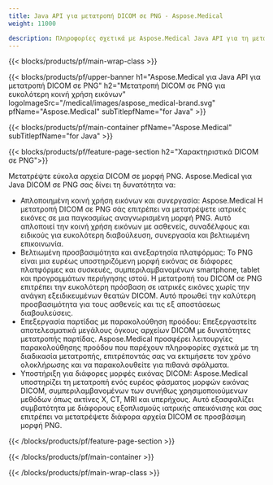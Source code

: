 ```yaml
---
title: Java API για μετατροπή DICOM σε PNG - Aspose.Medical
weight: 11000

description: Πληροφορίες σχετικά με Aspose.Medical Java API για τη μετατροπή DICOM σε PNG
---
```


{{< blocks/products/pf/main-wrap-class >}}

{{< blocks/products/pf/upper-banner h1="Aspose.Medical για Java API για μετατροπή DICOM σε PNG" h2="Μετατροπή DICOM σε PNG για ευκολότερη κοινή χρήση εικόνων" logoImageSrc="/medical/images/aspose_medical-brand.svg" pfName="Aspose.Medical" subTitlepfName="for Java" >}}

{{< blocks/products/pf/main-container pfName="Aspose.Medical" subTitlepfName="for Java" >}}

{{< blocks/products/pf/feature-page-section h2="Χαρακτηριστικά DICOM σε PNG">}}

<p>Μετατρέψτε εύκολα αρχεία DICOM σε μορφή PNG. Aspose.Medical για Java DICOM σε PNG σας δίνει τη δυνατότητα να:</p>

<ul>
<li>Απλοποιημένη κοινή χρήση εικόνων και συνεργασία: Aspose.Medical Η μετατροπή DICOM σε PNG σάς επιτρέπει να μετατρέψετε ιατρικές εικόνες σε μια παγκοσμίως αναγνωρισμένη μορφή PNG. Αυτό απλοποιεί την κοινή χρήση εικόνων με ασθενείς, συναδέλφους και ειδικούς για ευκολότερη διαβούλευση, συνεργασία και βελτιωμένη επικοινωνία.</li>
<li>Βελτιωμένη προσβασιμότητα και ανεξαρτησία πλατφόρμας: Το PNG είναι μια ευρέως υποστηριζόμενη μορφή εικόνας σε διάφορες πλατφόρμες και συσκευές, συμπεριλαμβανομένων smartphone, tablet και προγραμμάτων περιήγησης ιστού. Η μετατροπή του DICOM σε PNG επιτρέπει την ευκολότερη πρόσβαση σε ιατρικές εικόνες χωρίς την ανάγκη εξειδικευμένων θεατών DICOM. Αυτό προωθεί την καλύτερη προσβασιμότητα για τους ασθενείς και τις εξ αποστάσεως διαβουλεύσεις.</li>
<li>Επεξεργασία παρτίδας με παρακολούθηση προόδου: Επεξεργαστείτε αποτελεσματικά μεγάλους όγκους αρχείων DICOM με δυνατότητες μετατροπής παρτίδας. Aspose.Medical προσφέρει λειτουργίες παρακολούθησης προόδου που παρέχουν πληροφορίες σχετικά με τη διαδικασία μετατροπής, επιτρέποντάς σας να εκτιμήσετε τον χρόνο ολοκλήρωσης και να παρακολουθείτε για πιθανά σφάλματα.</li>
<li>Υποστήριξη για διάφορες μορφές εικόνας DICOM: Aspose.Medical υποστηρίζει τη μετατροπή ενός ευρέος φάσματος μορφών εικόνας DICOM, συμπεριλαμβανομένων των συνήθως χρησιμοποιούμενων μεθόδων όπως ακτίνες Χ, CT, MRI και υπερήχους. Αυτό εξασφαλίζει συμβατότητα με διάφορους εξοπλισμούς ιατρικής απεικόνισης και σας επιτρέπει να μετατρέψετε διάφορα αρχεία DICOM σε προσβάσιμη μορφή PNG.</li>
</ul>

{{< /blocks/products/pf/feature-page-section >}}

{{< /blocks/products/pf/main-container >}}

{{< /blocks/products/pf/main-wrap-class >}}